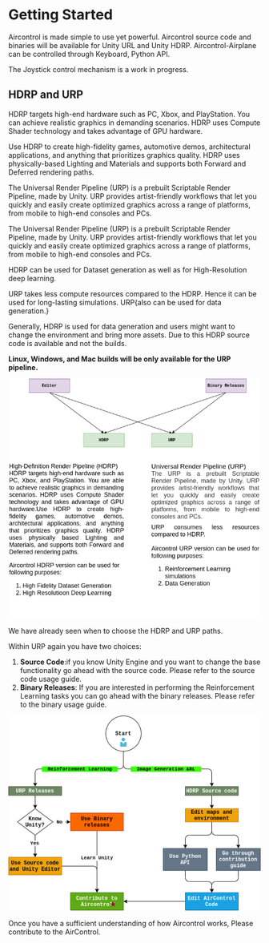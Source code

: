# Getting Started

Aircontrol is made simple to use yet powerful.  Aircontrol source code and binaries will be available for Unity URL and Unity HDRP. Aircontrol-Airplane can be controlled through Keyboard, Python API. 

The Joystick control mechanism is a work in progress.

## HDRP and URP

HDRP targets high-end hardware such as PC, Xbox, and PlayStation. You can achieve realistic graphics in demanding scenarios. HDRP uses Compute Shader technology and takes advantage of GPU hardware.

Use HDRP to create high-fidelity games, automotive demos, architectural applications, and anything that prioritizes graphics quality. HDRP uses physically-based Lighting and Materials and supports both Forward and Deferred rendering paths.

The Universal Render Pipeline (URP) is a prebuilt Scriptable Render Pipeline, made by Unity. URP provides artist-friendly workflows that let you quickly and easily create optimized graphics across a range of platforms, from mobile to high-end consoles and PCs.

The Universal Render Pipeline (URP) is a prebuilt Scriptable Render Pipeline, made by Unity. URP provides artist-friendly workflows that let you quickly and easily create optimized graphics across a range of platforms, from mobile to high-end consoles and PCs.

HDRP can be used for Dataset generation as well as for High-Resolution deep learning. 

URP takes less compute resources compared to the HDRP. Hence it can be used for long-lasting simulations. URP{also can be used for data generation.}

Generally, HDRP is used for data generation and users might want to change the environment and bring more assets. Due to this HDRP source code is available and not the builds.

**Linux, Windows, and Mac builds will be only available for the URP pipeline.**

![](../images/release_type.png)

We have already seen when to choose the HDRP and URP paths.

Within URP again you have two choices:
1. **Source Code**:if you know Unity Engine and you want to change the base functionality go ahead with the source code. Please refer to the source code usage guide.
2. **Binary Releases**: If you are interested in performing the Reinforcement Learning tasks you can go ahead with the binary releases. Please refer to the binary usage guide.

![](../images/usage_guide.png)

Once you have a sufficient understanding of how Aircontrol works, Please contribute to the AirControl.